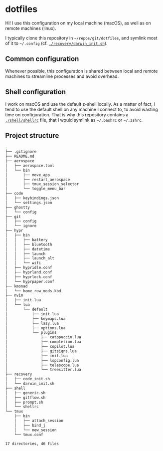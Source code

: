 # dotfiles

Hi! I use this configuration on my local machine (macOS), as well as on remote machines (linux).

I typically clone this repository in `~/repos/git/dotfiles`, and symlink most of it to `~/.config` (cf. [`./recovery/darwin_init.sh`](recovery/darwin_init.sh)).

## Common configuration

Whenever possible, this configuration is shared between local and remote machines to streamline processes and avoid overhead.

## Shell configuration

I work on macOS and use the default z-shell locally.
As a matter of fact, I tend to use the default shell on any machine I connect to, to avoid wasting time on configuration.
That is why this repository contains a [`./shell/shellrc`](shell/shellrc) file, that I would symlink as `~/.bashrc` or `~/.zshrc`.

## Project structure

```bash
.
├── .gitignore
├── README.md
├── aerospace
│   ├── aerospace.toml
│   └── bin
│       ├── move_app
│       ├── restart_aerospace
│       ├── tmux_session_selector
│       └── toggle_menu_bar
├── code
│   ├── keybindings.json
│   └── settings.json
├── ghostty
│   └── config
├── git
│   ├── config
│   └── ignore
├── hypr
│   ├── bin
│   │   ├── battery
│   │   ├── bluetooth
│   │   ├── datetime
│   │   ├── launch
│   │   ├── launch_alt
│   │   └── wifi
│   ├── hypridle.conf
│   ├── hyprland.conf
│   ├── hyprlock.conf
│   └── hyprpaper.conf
├── kmonad
│   └── home_row_mods.kbd
├── nvim
│   ├── init.lua
│   └── lua
│       └── default
│           ├── init.lua
│           ├── keymaps.lua
│           ├── lazy.lua
│           ├── options.lua
│           └── plugins
│               ├── catppuccin.lua
│               ├── completion.lua
│               ├── copilot.lua
│               ├── gitsigns.lua
│               ├── init.lua
│               ├── lspconfig.lua
│               ├── telescope.lua
│               └── treesitter.lua
├── recovery
│   ├── code_init.sh
│   └── darwin_init.sh
├── shell
│   ├── generic.sh
│   ├── gitflow.sh
│   ├── prompt.sh
│   └── shellrc
└── tmux
    ├── bin
    │   ├── attach_session
    │   ├── bind_j
    │   └── new_session
    └── tmux.conf

17 directories, 46 files
```
